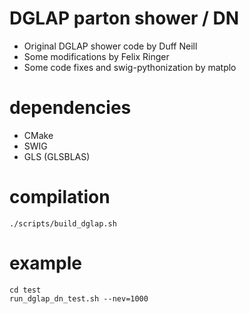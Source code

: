# DGLAP parton shower / DN

- Original DGLAP shower code by Duff Neill
- Some modifications by Felix Ringer
- Some code fixes and swig-pythonization by matplo

# dependencies

- CMake
- SWIG
- GLS (GLSBLAS)

# compilation

```
./scripts/build_dglap.sh
```

# example

```
cd test
run_dglap_dn_test.sh --nev=1000
```


